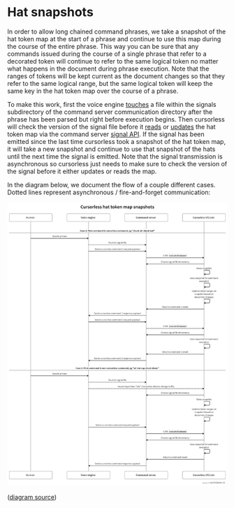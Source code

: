 # Hat snapshots

In order to allow long chained command phrases, we take a snapshot of the hat token map at the start of a phrase and continue to use this map during the course of the entire phrase. This way you can be sure that any commands issued during the course of a single phrase that refer to a decorated token will continue to refer to the same logical token no matter what happens in the document during phrase execution. Note that the ranges of tokens will be kept current as the document changes so that they refer to the same logical range, but the same logical token will keep the same key in the hat token map over the course of a phrase.

To make this work, first the voice engine [touches](https://github.com/knausj85/knausj_talon/blob/e373780af16256ab8fd5638af32d97fa23c4c0fc/apps/vscode/command_client/command_client.py#L398) a file within the signals subdirectory of the command server communication directory after the phrase has been parsed but right before execution begins. Then cursorless will check the version of the signal file before it [reads](https://github.com/cursorless-dev/cursorless/blob/2a624888369d41b0531e472d001d63d09912c8aa/src/core/HatTokenMap.ts#L88) or [updates](https://github.com/cursorless-dev/cursorless/blob/main/src/core/HatTokenMap.ts#L70) the hat token map via the command server [signal API](https://github.com/pokey/command-server/blob/2b9f9ea2a38b6e95aa60ff9553a804165e527308/src/extension.ts#L29). If the signal has been emitted since the last time cursorless took a snapshot of the hat token map, it will take a new snapshot and continue to use that snapshot of the hats until the next time the signal is emitted. Note that the signal transmission is asynchronous so cursorless just needs to make sure to check the version of the signal before it either updates or reads the map.

In the diagram below, we document the flow of a couple different cases. Dotted lines represent asynchronous / fire-and-forget communication:

![flow diagram](images/hat-token-map-snapshots.png)

([diagram source](https://swimlanes.io/d/1KkgFFCtj))
